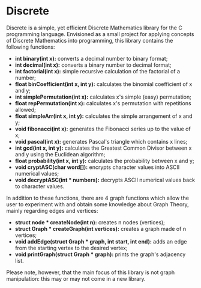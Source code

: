 # Discrete
Discrete is a simple, yet efficient Discrete Mathematics library for the C programming language. Envisioned as a small project for applying concepts of Discrete Mathematics into programming, this library contains the following functions:

- **int binary(int x):** converts a decimal number to binary format;
- **int decimal(int x):** converts a binary number to decimal format;
- **int factorial(int x):** simple recursive calculation of the factorial of a number;
- **float binCoefficient(int x, int y):** calculates the binomial coefficient of x and y;
- **int simplePermutation(int x):** calculates x's simple (easy) permutation;
- **float repPermutation(int x):** calculates x's permutation with repetitions allowed; 
- **float simpleArr(int x, int y):** calculates the simple arrangement of x and y;
- **void fibonacci(int x):** generates the Fibonacci series up to the value of x;
- **void pascal(int x):** generates Pascal's triangle which contains x lines;
- **int gcd(int x, int y):** calculates the Greatest Common Divisor between x and y using the Euclidean algorithm;
- **float probability(int x, int y):** calculates the probability between x and y;
- **void cryptASC(char word[]):** encrypts character values into ASCII numerical values;
- **void decryptASC(int * numbers):** decrypts ASCII numerical values back to character values.

In addition to these functions, there are 4 graph functions which allow the user to experiment with and obtain some knowledge about Graph Theory, mainly regarding edges and vertices:

- **struct node * createNode(int n):** creates n nodes (vertices);
- **struct Graph * createGraph(int vertices):** creates a graph made of n vertices;
- **void addEdge(struct Graph * graph, int start, int end):** adds an edge from the starting vertex to the desired vertex;
- **void printGraph(struct Graph * graph):** prints the graph's adjacency list.

Please note, however, that the main focus of this library is not graph manipulation: this may or may not come in a new library.

